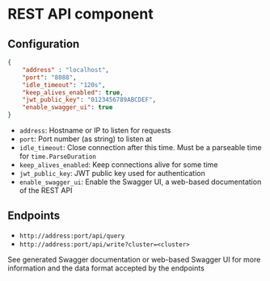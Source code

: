 <!--
---
title: REST API
description: REST API of cc-event-store
categories: [cc-event-store]
tags: ['Admin']
weight: 1
hugo_path: docs/reference/cc-event-store/api/_index.md
---
-->


# REST API component

## Configuration

```json
{
    "address" : "localhost",
    "port": "8088",
    "idle_timeout": "120s",
    "keep_alives_enabled": true,
    "jwt_public_key": "0123456789ABCDEF",
    "enable_swagger_ui": true
}
```

- `address`: Hostname or IP to listen for requests 
- `port`: Port number (as string) to listen at
- `idle_timeout`: Close connection after this time. Must be a parseable time for `time.ParseDuration`
- `keep_alives_enabled`: Keep connections alive for some time
- `jwt_public_key`: JWT public key used for authentication
- `enable_swagger_ui`: Enable the Swagger UI, a web-based documentation of the REST API

## Endpoints

- `http://address:port/api/query`
- `http://address:port/api/write?cluster=<cluster>`

See generated Swagger documentation or web-based Swagger UI for more information and the data format accepted by the endpoints